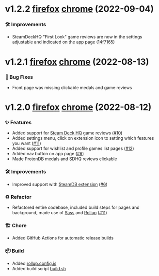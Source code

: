 # v1.2.2 [firefox][firefox-v1.2.2] [chrome][chrome-v1.2.2] (2022-09-04)
[firefox-v1.2.2]: https://github.com/cptpiepmatz/great-on-deck-search/releases/tag/v1.2.2%2Bfirefox
[chrome-v1.2.2]: https://github.com/cptpiepmatz/great-on-deck-search/releases/tag/v1.2.2%2Bchrome

### 🛠️ Improvements

- SteamDeckHQ "First Look" game reviews are now in the settings adjustable and 
  indicated on the app page
  ([14f7165](https://github.com/cptpiepmatz/great-on-deck-search/commit/14f7165cd05fe7202a27d174307c9e8d2cd1cf7c))

# v1.2.1 [firefox][firefox-v1.2.1] [chrome][chrome-v1.2.1] (2022-08-13)
[firefox-v1.2.1]: https://github.com/cptpiepmatz/great-on-deck-search/releases/tag/v1.2.1%2Bfirefox
[chrome-v1.2.1]: https://github.com/cptpiepmatz/great-on-deck-search/releases/tag/v1.2.1%2Bchrome

### 🐛 Bug Fixes

- Front page was missing clickable medals and game reviews

# v1.2.0 [firefox][firefox-v1.2.0] [chrome][chrome-v1.2.0] (2022-08-12)
[firefox-v1.2.0]: https://github.com/cptpiepmatz/great-on-deck-search/releases/tag/v1.2.0%2Bfirefox
[chrome-v1.2.0]: https://github.com/cptpiepmatz/great-on-deck-search/releases/tag/v1.2.0%2Bchrome

### ✨ Features

- Added support for [Steam Deck HQ](https://steamdeckhq.com/game-reviews/) game reviews
  ([#10](https://github.com/cptpiepmatz/great-on-deck-search/pull/10))
- Added settings menu, click on extension icon to setting which features you want
  ([#11](https://github.com/cptpiepmatz/great-on-deck-search/pull/11))
- Added support for wishlist and profile games list pages
  ([#12](https://github.com/cptpiepmatz/great-on-deck-search/pull/11))
- Added nav button on app page
  ([#6](https://github.com/cptpiepmatz/great-on-deck-search/pull/6))
- Made ProtonDB medals and SDHQ reviews clickable

### 🛠️ Improvements

- Improved support with [SteamDB extension](https://steamdb.info/extension/)
  ([#6](https://github.com/cptpiepmatz/great-on-deck-search/pull/6))

### ♻️ Refactor

- Refactored entire codebase, included build steps for pages and background, 
  made use of [Sass](https://sass-lang.com) and [Rollup](https://www.rollupjs.org)
  ([#11](https://github.com/cptpiepmatz/great-on-deck-search/pull/11))

### 🏗 Chore

- Added GitHub Actions for automatic release builds

### 📦 Build

- Added [rollup.config.js](https://github.com/cptpiepmatz/great-on-deck-search/blob/main/rollup.config.js)
- Added build script [build.sh](https://github.com/cptpiepmatz/great-on-deck-search/blob/main/build.sh)
